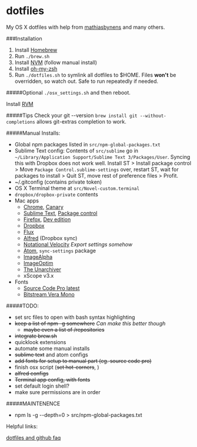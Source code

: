 # dotfiles
My OS X dotfiles with help from [mathiasbynens](https://github.com/mathiasbynens/dotfiles) and many others.

###Installation
1. Install [Homebrew](http://brew.sh/)
2. Run `./brew.sh`
2. Install [NVM](https://github.com/creationix/nvm) (follow manual install)
4. Install [oh-my-zsh](https://github.com/robbyrussell/oh-my-zsh)
5. Run `./dotfiles.sh` to symlink all dotfiles to $HOME. Files **won't** be overridden, so watch out. Safe to run repeatedly if needed.

#####Optional
`./osx_settings.sh` and then reboot.

Install [RVM](https://rvm.io/)

#####Tips
Check your git --version
`brew install git --without-completions` allows git-extras completion to work.

#####Manual Installs:
* Global npm packages listed in `src/npm-global-packages.txt`
* Sublime Text config: Contents of `src/sublime` go in `~/Library/Application Support/Sublime Text 3/Packages/User`. Syncing this with Dropbox does not work well. Install ST > Install package control > Move `Package Control.sublime-settings` over, restart ST, wait for packages to install > Quit ST, move rest of preference files > Profit.
* ~/.gitconfig (contains private token)
* OS X Terminal theme at `src/Novel-custom.terminal`
* `dropbox/dropbox-private` contents
* Mac apps
	* [Chrome](https://www.google.com/chrome/), [Canary](https://www.google.com/chrome/browser/canary.html)
	* [Sublime Text](http://www.sublimetext.com/3), [Package control](https://packagecontrol.io/installation)
	* [Firefox](https://www.mozilla.org/en-US/firefox/new/), [Dev edition](https://www.mozilla.org/en-US/firefox/developer/)
	* [Dropbox](https://www.dropbox.com/downloading)
	* [Flux](https://justgetflux.com/news/pages/macquickstart/)
	* [Alfred](https://www.alfredapp.com/) (Dropbox sync)
	* [Notational Velocity](http://notational.net/) _Export settings somehow_
	* [Atom](https://atom.io/), `sync-settings` package
	* [ImageAlpha](https://pngmini.com/)
	* [ImageOptim](https://imageoptim.com/)
	* [The Unarchiver](http://wakaba.c3.cx/s/apps/unarchiver)
	* xScope v3.x
* Fonts
	* [Source Code Pro latest](https://github.com/adobe-fonts/source-code-pro/releases/latest)
	* [Bitstream Vera Mono](http://ftp.gnome.org/pub/GNOME/sources/ttf-bitstream-vera/1.10/)


#####TODO:
* set src files to open with bash syntax highlighting
* ~~keep a list of npm -g somewhere~~ _Can make this better though_
	* ~~maybe even a list of /repositories~~
* ~~integrate brew.sh~~
* quicklook extensions
* automate some manual installs
* ~~sublime text~~ and atom configs
* ~~add fonts for setup to manual part (eg. source code pro)~~
* finish osx script (~~set hot-corners~~, )
* ~~alfred configs~~
* ~~Terminal app config, with fonts~~
* set default login shell?
* make sure permissions are in order

#####MAINTENENCE
* npm ls -g --depth=0 > src/npm-global-packages.txt

Helpful links:

[dotfiles and github faq](https://dotfiles.github.io/)
